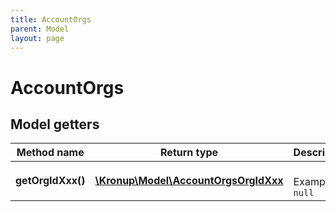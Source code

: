 ```yaml
---
title: AccountOrgs
parent: Model
layout: page
---
```


# AccountOrgs

## Model getters

Method name | Return type | Description | Notes
------------ | ------------- | ------------- | -------------
**getOrgIdXxx()** | [**\Kronup\Model\AccountOrgsOrgIdXxx**](../AccountOrgsOrgIdXxx) |  <br>Example: `null` | [optional]

